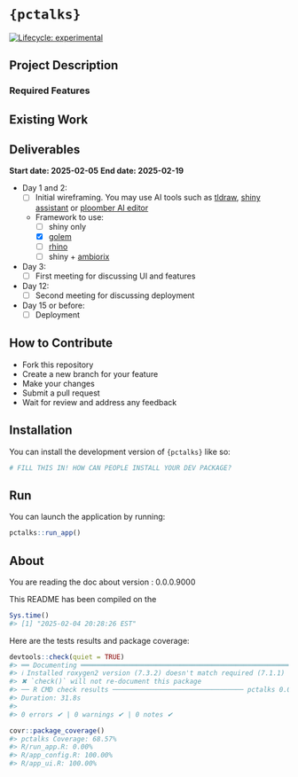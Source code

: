 
<!-- README.md is generated from README.Rmd. Please edit that file -->

# `{pctalks}`

<!-- badges: start -->

[![Lifecycle:
experimental](https://img.shields.io/badge/lifecycle-experimental-orange.svg)](https://lifecycle.r-lib.org/articles/stages.html#experimental)
<!-- badges: end -->

## Project Description

### Required Features

## Existing Work

## Deliverables

**Start date: 2025-02-05** **End date: 2025-02-19**

- Day 1 and 2:
  - [ ] Initial wireframing. You may use AI tools such as
    [tldraw](https://www.tldraw.com/), [shiny
    assistant](https://gallery.shinyapps.io/assistant/#) or [ploomber AI
    editor](https://editor.ploomber.io/)
  - Framework to use:
    - [ ] shiny only
    - [x] [golem](https://github.com/ThinkR-open/golem)
    - [ ] [rhino](https://github.com/Appsilon/rhino)
    - [ ] shiny + [ambiorix](https://ambiorix.dev/)
- Day 3:
  - [ ] First meeting for discussing UI and features
- Day 12:
  - [ ] Second meeting for discussing deployment
- Day 15 or before:
  - [ ] Deployment

## How to Contribute

- Fork this repository
- Create a new branch for your feature
- Make your changes
- Submit a pull request
- Wait for review and address any feedback

## Installation

You can install the development version of `{pctalks}` like so:

``` r
# FILL THIS IN! HOW CAN PEOPLE INSTALL YOUR DEV PACKAGE?
```

## Run

You can launch the application by running:

``` r
pctalks::run_app()
```

## About

You are reading the doc about version : 0.0.0.9000

This README has been compiled on the

``` r
Sys.time()
#> [1] "2025-02-04 20:28:26 EST"
```

Here are the tests results and package coverage:

``` r
devtools::check(quiet = TRUE)
#> ══ Documenting ═════════════════════════════════════════════════════════════════
#> ℹ Installed roxygen2 version (7.3.2) doesn't match required (7.1.1)
#> ✖ `check()` will not re-document this package
#> ── R CMD check results ───────────────────────────────── pctalks 0.0.0.9000 ────
#> Duration: 31.8s
#> 
#> 0 errors ✔ | 0 warnings ✔ | 0 notes ✔
```

``` r
covr::package_coverage()
#> pctalks Coverage: 68.57%
#> R/run_app.R: 0.00%
#> R/app_config.R: 100.00%
#> R/app_ui.R: 100.00%
```
